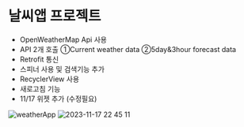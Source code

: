# 날씨앱 프로젝트
- OpenWeatherMap Api 사용
- API 2개 호출 ①Current weather data ②5day&3hour forecast data
- Retrofit 통신
- 스피너 사용 및 검색기능 추가
- RecyclerView 사용
- 새로고침 기능
- 11/17 위젯 추가 (수정필요)
  
  
![weatherApp](https://github.com/AnMyungwoo94/WeatherApp/assets/126849689/545eeb4d-73cd-4f62-ac9d-6ff307c80c3c)
![2023-11-17 22 45 11](https://github.com/AnMyungwoo94/WeatherApp/assets/126849689/e5cc85ff-baef-4899-a06f-ddeffd0503a9)
